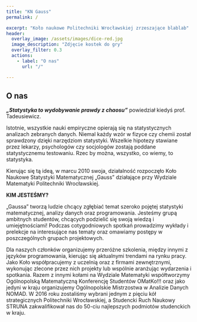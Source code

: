 ```yaml
---
title: "KN Gauss"
permalink: /

excerpt: "Koło naukowe Politechniki Wrocławskiej zrzeszające blablab"
header:
  overlay_image: /assets/images/dice-red.jpg
  image_description: "Zdjęcie kostek do gry"
  overlay_filter: 0.3
  actions:
    - label: "O nas"
      url: "/"

---
```

## O nas
***„Statystyka to wydobywanie prawdy z chaosu”*** powiedział kiedyś prof. Tadeusiewicz.

Istotnie, wszystkie nauki empiryczne opierają się na statystycznych analizach zebranych danych. Niemal każdy wzór w fizyce czy chemii został sprawdzony dzięki narzędziom statystyki. Wszelkie hipotezy stawiane przez lekarzy, psychologów czy socjologów zostają poddane statystycznemu testowaniu. Rzec by można, wszystko, co wiemy, to statystyka.

Kierując się tą ideą, w marcu 2010 swoja˛ działalność rozpoczęło Koło Naukowe Statystyki Matematycznej „Gauss” działające przy Wydziale Matematyki Politechniki Wrocławskiej.

**KIM JESTEŚMY?**

„Gaussa” tworzą ludzie chcący zgłębiać temat szeroko pojętej statystyki matematycznej, analizy danych oraz programowania. Jesteśmy grupą ambitnych studentów, chcących podzielić się swoją wiedzą i umiejętnościami! Podczas cotygodniowych spotkań prowadzimy wykłady i prelekcje na interesujące nas tematy oraz omawiamy postępy w poszczególnych grupach projektowych.

Dla naszych członków organizujemy przeróżne szkolenia, między innymi z języków programowania, kierując się aktualnymi trendami na rynku pracy. Jako Koło współpracujemy z uczelnią oraz z firmami zewnętrznymi, wykonując zlecone przez nich projekty lub wspólnie aranżując wydarzenia i spotkania. Razem z innymi kołami na Wydziale Matematyki współtworzymy Ogólnopolską Matematyczną Konferencję Studentów OMatKo!!! oraz jako jedyni w kraju organizujemy Ogólnopolskie Mistrzostwa w Analizie Danych NOMAD. W 2016 roku zostaliśmy wybrani jednym z pięciu kół strategicznych Politechniki Wrocławskiej, a Studencki Ruch Naukowy STRUNA zakwalifikował nas do 50-ciu najlepszych podmiotów studenckich w kraju.